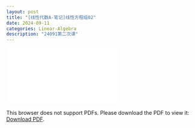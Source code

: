 ```yaml
---
layout: post
title: "[线性代数A-笔记]线性方程组02"
date: 2024-09-11
categories: Linear-Algebra
description: "24091第二次课"
---
```

<!-- ![](../assets/pdfs/la-01.pdf) -->
<!-- For ios users:[Download](https://github.com/PhotonYan/PhotonYan.github.io/blob/gh-pages/pdfs/la-01.pdf)

<object data="{{ site.url }}{{ site.baseurl }}/assets/pdfs/la-01.pdf" type="application/pdf"></object> -->

<object data="{{ site.url }}/assets/pdfs/la-02.pdf" type="application/pdf" width="700px" height="700px">
    <embed src="{{ site.url }}/assets/pdfs/la-02.pdf">
        <p>This browser does not support PDFs. Please download the PDF to view it: <a href="{{ site.url }}/assets/pdfs/la-02.pdf">Download PDF</a>.</p>
    </embed>
</object>